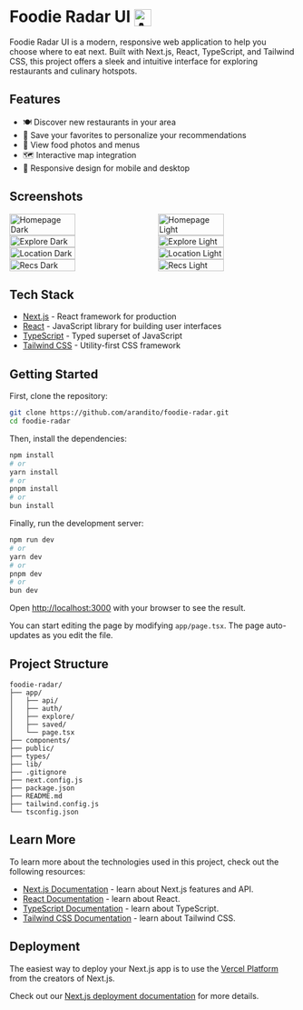# Foodie Radar UI <img src="https://antonioaranda.dev/images/foodie-radar/icon.png" width="30" alt="App Icon" style="vertical-align: bottom;">

Foodie Radar UI is a modern, responsive web application to help you choose where to eat next. Built with Next.js, React, TypeScript, and Tailwind CSS, this project offers a sleek and intuitive interface for exploring restaurants and culinary hotspots.

## Features

- 🍽️ Discover new restaurants in your area
- 🌟 Save your favorites to personalize your recommendations
- 📸 View food photos and menus
- 🗺️ Interactive map integration
- 📱 Responsive design for mobile and desktop

## Screenshots
<div style="display: flex; justify-content: space-between;">
  <img src="https://antoara.com/images/foodie-radar/home.png" alt="Homepage Dark" width="48%">
  <img src="https://antoara.com/images/foodie-radar/home-light.png" alt="Homepage Light" width="48%">
</div>

<div style="display: flex; justify-content: space-between;">
  <img src="https://antoara.com/images/foodie-radar/explore.png" alt="Explore Dark" width="48%">
  <img src="https://antoara.com/images/foodie-radar/explore-light.png" alt="Explore Light" width="48%">
</div>

<div style="display: flex; justify-content: space-between;">
  <img src="https://antoara.com/images/foodie-radar/location.png" alt="Location Dark" width="48%">
  <img src="https://antoara.com/images/foodie-radar/location-light.png" alt="Location Light" width="48%">
</div>

<div style="display: flex; justify-content: space-between;">
  <img src="https://antoara.com/images/foodie-radar/recs.png" alt="Recs Dark" width="48%">
  <img src="https://antoara.com/images/foodie-radar/recs-light.png" alt="Recs Light" width="48%">
</div>

## Tech Stack

- [Next.js](https://nextjs.org/) - React framework for production
- [React](https://reactjs.org/) - JavaScript library for building user interfaces
- [TypeScript](https://www.typescriptlang.org/) - Typed superset of JavaScript
- [Tailwind CSS](https://tailwindcss.com/) - Utility-first CSS framework

## Getting Started

First, clone the repository:

```bash
git clone https://github.com/arandito/foodie-radar.git
cd foodie-radar
```

Then, install the dependencies:

```bash
npm install
# or
yarn install
# or
pnpm install
# or
bun install
```

Finally, run the development server:

```bash
npm run dev
# or
yarn dev
# or
pnpm dev
# or
bun dev
```

Open [http://localhost:3000](http://localhost:3000) with your browser to see the result.

You can start editing the page by modifying `app/page.tsx`. The page auto-updates as you edit the file.

## Project Structure

```
foodie-radar/
├── app/
│   ├── api/
│   ├── auth/
│   ├── explore/
│   ├── saved/
│   └── page.tsx
├── components/
├── public/
├── types/
├── lib/
├── .gitignore
├── next.config.js
├── package.json
├── README.md
├── tailwind.config.js
└── tsconfig.json
```

## Learn More

To learn more about the technologies used in this project, check out the following resources:

- [Next.js Documentation](https://nextjs.org/docs) - learn about Next.js features and API.
- [React Documentation](https://reactjs.org/docs/getting-started.html) - learn about React.
- [TypeScript Documentation](https://www.typescriptlang.org/docs/) - learn about TypeScript.
- [Tailwind CSS Documentation](https://tailwindcss.com/docs) - learn about Tailwind CSS.

## Deployment

The easiest way to deploy your Next.js app is to use the [Vercel Platform](https://vercel.com/new?utm_medium=default-template&filter=next.js&utm_source=create-next-app&utm_campaign=create-next-app-readme) from the creators of Next.js.

Check out our [Next.js deployment documentation](https://nextjs.org/docs/app/building-your-application/deploying) for more details.
